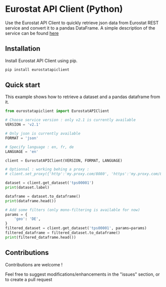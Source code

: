 # Eurostat API Client (Python)

Use the Eurostat API Client to quickly retrieve json data from Eurostat REST service and convert it to a pandas DataFrame. A simple description of the service can be found [here](https://ec.europa.eu/eurostat/web/json-and-unicode-web-services/about-this-service)

## Installation

Install Eurostat API Client using pip.

```bash
pip install eurostatapiclient
```

## Quick start

This example shows how to retrieve a dataset and a pandas dataframe from it.

```python
from eurostatapiclient import EurostatAPIClient

# Choose service version : only v2.1 is currently available
VERSION = 'v2.1'

# Only json is currently available
FORMAT = 'json'

# Specify language : en, fr, de
LANGUAGE = 'en'

client = EurostatAPIClient(VERSION, FORMAT, LANGUAGE)

# Optionnal : working behing a proxy :
# client.set_proxy({'http':'my.proxy.com/8080', 'https':'my.proxy.com/8080'})

dataset = client.get_dataset('tps00001')
print(dataset.label)

dataframe = dataset.to_dataframe()
print(dataframe.head())

# Add some filters (only mono-filtering is available for now)
params = {
    'geo': 'DE',
}
filtered_dataset = client.get_dataset('tps00001', params=params)
filtered_dataframe = filtered_dataset.to_dataframe()
print(filtered_dataframe.head())
```

## Contributions

Contributions are welcome !

Feel free to suggest modifications/enhancements in the "issues" section, or to create a pull request
